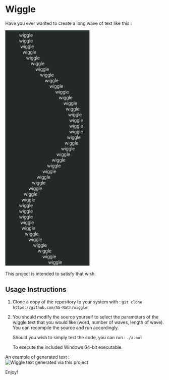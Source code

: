 # Wiggle

Have you ever wanted to create a long wave of text like this : 

![An image of text printed in a wave pattern.](images/default.png)

This project is intended to satisfy that wish. 

## Usage Instructions
1. Clone a copy of the repository to your system with :
   ```git clone https://github.com/AS-Nath/wiggle```

2. You should modify the source yourself to select the parameters of the wiggle text that you would like (word, number of waves, length of wave). You can recompile the source and run accordingly.

   Should you wish to simply test the code, you can run : 
   ```./a.out```

   To execute the included Windows 64-bit executable.

An example of generated text : \
                   ![Wiggle text generated via this project](images/custom.png)

Enjoy!